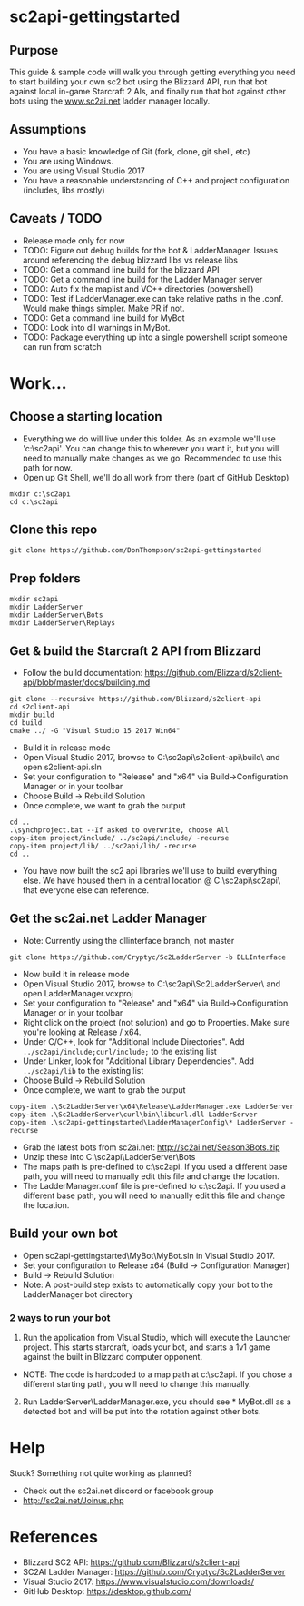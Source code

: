 # sc2api-gettingstarted

## Purpose
This guide & sample code will walk you through getting everything you need to start building your own sc2 bot using the Blizzard API, run that bot against local in-game Starcraft 2 AIs, and finally run that bot against other bots using the www.sc2ai.net ladder manager locally.

## Assumptions
* You have a basic knowledge of Git (fork, clone, git shell, etc)
* You are using Windows.
* You are using Visual Studio 2017
* You have a reasonable understanding of C++ and project configuration (includes, libs mostly)

## Caveats / TODO
* Release mode only for now
* TODO:  Figure out debug builds for the bot & LadderManager.  Issues around referencing the debug blizzard libs vs release libs
* TODO:  Get a command line build for the blizzard API
* TODO:  Get a command line build for the Ladder Manager server
* TODO:  Auto fix the maplist and VC++ directories (powershell)
* TODO:  Test if LadderManager.exe can take relative paths in the .conf.  Would make things simpler.  Make PR if not.
* TODO:  Get a command line build for MyBot
* TODO:  Look into dll warnings in MyBot.
* TODO:  Package everything up into a single powershell script someone can run from scratch

# Work...

## Choose a starting location
* Everything we do will live under this folder.  As an example we'll use 'c:\sc2api\'.  You can change this to wherever you want it, but you will need to manually make changes as we go.  Recommended to use this path for now.
* Open up Git Shell, we'll do all work from there (part of GitHub Desktop)
```
mkdir c:\sc2api
cd c:\sc2api
```

## Clone this repo
```
git clone https://github.com/DonThompson/sc2api-gettingstarted
```

## Prep folders
```
mkdir sc2api
mkdir LadderServer
mkdir LadderServer\Bots
mkdir LadderServer\Replays
```

## Get & build the Starcraft 2 API from Blizzard
* Follow the build documentation:  https://github.com/Blizzard/s2client-api/blob/master/docs/building.md
```
git clone --recursive https://github.com/Blizzard/s2client-api
cd s2client-api
mkdir build
cd build
cmake ../ -G "Visual Studio 15 2017 Win64"
```
* Build it in release mode
* Open Visual Studio 2017, browse to C:\sc2api\s2client-api\build\ and open s2client-api.sln
* Set your configuration to "Release" and "x64" via Build->Configuration Manager or in your toolbar
* Choose Build -> Rebuild Solution
* Once complete, we want to grab the output
```
cd ..
.\synchproject.bat --If asked to overwrite, choose All
copy-item project/include/ ../sc2api/include/ -recurse
copy-item project/lib/ ../sc2api/lib/ -recurse
cd ..
```

* You have now built the sc2 api libraries we'll use to build everything else.  We have housed them in a central location @ C:\sc2api\sc2api\ that everyone else can reference.

## Get the sc2ai.net Ladder Manager
* Note:  Currently using the dllinterface branch, not master
```
git clone https://github.com/Cryptyc/Sc2LadderServer -b DLLInterface
```
* Now build it in release mode
* Open Visual Studio 2017, browse to C:\sc2api\Sc2LadderServer\ and open LadderManager.vcxproj
* Set your configuration to "Release" and "x64" via Build->Configuration Manager or in your toolbar
* Right click on the project (not solution) and go to Properties.  Make sure you're looking at Release / x64.
* Under C/C++, look for "Additional Include Directories".  Add `../sc2api/include;curl/include;` to the existing list
* Under Linker, look for "Additional Library Dependencies".  Add `../sc2api/lib` to the existing list
* Choose Build -> Rebuild Solution
* Once complete, we want to grab the output
```
copy-item .\Sc2LadderServer\x64\Release\LadderManager.exe LadderServer
copy-item .\Sc2LadderServer\curl\bin\libcurl.dll LadderServer
copy-item .\sc2api-gettingstarted\LadderManagerConfig\* LadderServer -recurse
```
* Grab the latest bots from sc2ai.net:   http://sc2ai.net/Season3Bots.zip
* Unzip these into C:\sc2api\LadderServer\Bots
* The maps path is pre-defined to c:\sc2api\.  If you used a different base path, you will need to manually edit this file and change the location.
* The LadderManager.conf file is pre-defined to c:\sc2api\.  If you used a different base path, you will need to manually edit this file and change the location.


## Build your own bot
* Open sc2api-gettingstarted\MyBot\MyBot.sln in Visual Studio 2017.
* Set your configuration to Release x64 (Build -> Configuration Manager)
* Build -> Rebuild Solution
* Note:  A post-build step exists to automatically copy your bot to the LadderManager bot directory

### 2 ways to run your bot
1. Run the application from Visual Studio, which will execute the Launcher project.  This starts starcraft, loads your bot, and starts a 1v1 game against the built in Blizzard computer opponent.
  * NOTE:  The code is hardcoded to a map path at c:\sc2api\.  If you chose a different starting path, you will need to change this manually.
2. Run LadderServer\LadderManager.exe, you should see * MyBot.dll as a detected bot and will be put into the rotation against other bots.



# Help
Stuck?  Something not quite working as planned?
* Check out the sc2ai.net discord or facebook group
* http://sc2ai.net/Joinus.php

# References
* Blizzard SC2 API:  https://github.com/Blizzard/s2client-api
* SC2AI Ladder Manager:  https://github.com/Cryptyc/Sc2LadderServer
* Visual Studio 2017:  https://www.visualstudio.com/downloads/
* GitHub Desktop:  https://desktop.github.com/
